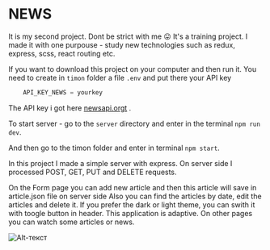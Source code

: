 # NEWS
It is my second project. Dont be strict with me :stuck_out_tongue: It's a training project. I made it with one purpouse - study new technologies such as redux, express, scss, react routing etc. 

If you want to download this project on your computer and then run it. You need to create in `timon` folder a file `.env` and put there your API key  

```javascript
    API_KEY_NEWS = yourkey
```
The API key i got here [newsapi.orgt](https://newsapi.org/) .

To start server - go to the `server` directory and enter in the terminal `npm run dev`. 

And then go to the timon folder and enter in terminal `npm start`.

In this project I made a simple server with express. On server side I processed POST, GET, PUT and DELETE requests.

On the Form page you can add new article and then this article will save in article.json file on server side Also you can find the articles by date, edit the articles and delete it. If you prefer the dark or light theme, you can swith it with toogle button in header. This application is adaptive. On other pages you can watch some articles or news.


![Alt-текст](https://sun9-15.userapi.com/impg/eA1IzDfIjhn4MgJPNRkKLrBNLYSb0eQTIbHoMg/G5Vjt8keRgQ.jpg?size=1366x768&quality=96&sign=886eddcbf61c3ac74912d2df2cc792da&type=album "main")
